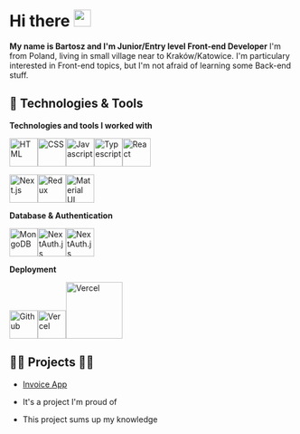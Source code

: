 # Hi there <img src="https://raw.githubusercontent.com/MartinHeinz/MartinHeinz/master/wave.gif" width="30px">

**My name is Bartosz and I'm Junior/Entry level Front-end Developer**
I'm from Poland, living in small village near to Kraków/Katowice. I'm particulary interested in Front-end topics, but I'm not afraid of learning some Back-end stuff.

## 🔧 Technologies & Tools

**Technologies and tools I worked with**

<img src="https://github.com/get-icon/geticon/blob/master/icons/html-5.svg" alt="HTML" width="50px" height="50px"><img src="https://github.com/get-icon/geticon/blob/master/icons/css-3.svg" alt="CSS" width="50px" height="50px"><img src="https://github.com/get-icon/geticon/blob/master/icons/javascript.svg" alt="Javascript" width="50px" height="50px"><img src="https://github.com/get-icon/geticon/raw/master/icons/typescript-icon.svg" alt="Typescript" width="50px" height="50px"><img src="https://github.com/get-icon/geticon/raw/master/icons/react.svg" alt="React" width="50px" height="50px">

<img src="https://github.com/get-icon/geticon/raw/master/icons/nextjs-icon.svg" alt="Next.js" width="50px" height="50px"><img src="https://github.com/get-icon/geticon/raw/master/icons/redux.svg" alt="Redux" width="50px" height="50px"><img src="https://github.com/get-icon/geticon/raw/master/icons/material-ui.svg" alt="Material UI" width="50px" height="50px">

**Database & Authentication**

<img src="https://github.com/get-icon/geticon/raw/master/icons/mongodb-icon.svg" alt="MongoDB" width="50px" height="50px"><img src="https://next-auth.js.org/img/logo/logo-sm.png" alt="NextAuth.js" width="50px" height="50px"><img src="https://github.com/get-icon/geticon/blob/master/icons/firebase.svg" alt="NextAuth.js" width="50px" height="50px">

 **Deployment**
 
 <img src="https://github.com/get-icon/geticon/blob/master/icons/github-icon.svg" alt="Github" width="50px" height="50px"><img src="https://cdn.worldvectorlogo.com/logos/vercel.svg" alt="Vercel" width="50px"><img src="https://github.com/get-icon/geticon/blob/master/icons/git.svg" alt="Vercel" width="100px">

## 👨‍💻 Projects 👨‍💻

- [Invoice App](https://github.com/bmatlak03/invoice-app#-invoice-app-)
 - It's a project I'm proud of

 - This project sums up my knowledge





<!--
**bmatlak03/bmatlak03** is a ✨ _special_ ✨ repository because its `README.md` (this file) appears on your GitHub profile.

Here are some ideas to get you started:

- 🔭 I’m currently working on ...
- 🌱 I’m currently learning ...
- 👯 I’m looking to collaborate on ...
- 🤔 I’m looking for help with ...
- 💬 Ask me about ...
- 📫 How to reach me: ...
- 😄 Pronouns: ...
- ⚡ Fun fact: ...
-->

